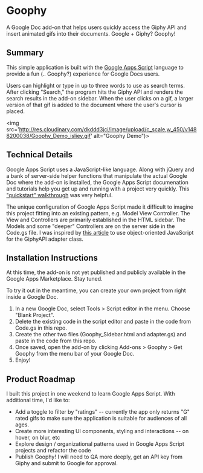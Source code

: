 # Goophy
A Google Doc add-on that helps users quickly access the Giphy API and insert animated gifs into their documents. Google + Giphy? Goophy!

## Summary
This simple application is built with the [Google Apps Script](https://developers.google.com/apps-script/overview "Google Apps Script") language to provide a fun (.. Goophy?) experience for Google Docs users.

Users can highlight or type in up to three words to use as search terms. After clicking "Search," the program hits the Giphy API and renders the search results in the add-on sidebar. When the user clicks on a gif, a larger version of that gif is added to the document where the user's cursor is placed.

<img src='http://res.cloudinary.com/dkddd3jci/image/upload/c_scale,w_450/v1488200038/Goophy_Demo_isliey.gif' alt="Goophy Demo")>

## Technical Details
Google Apps Script uses a JavaScript-like language. Along with jQuery and a bank of server-side helper functions that manipulate the actual Google Doc where the add-on is installed, the Google Apps Script documenation and tutorials help you get up and running with a project very quickly. This ["quickstart" walkthrough](https://developers.google.com/apps-script/quickstart/docs) was very helpful.

The unique configuration of Google Apps Script made it difficult to imagine this project fitting into an existing pattern, e.g. Model View Controller. The View and Controllers are primarily established in the HTML sidebar. The Models and some "deeper" Controllers are on the server side in the Code.gs file.  I was inspired by [this article](http://www.javascript-spreadsheet-programming.com/2013/01/object-oriented-javascript-part-2.html) to use object-oriented JavaScript for the GiphyAPI adapter class. 


## Installation Instructions
At this time, the add-on is not yet published and publicly available in the Google Apps Marketplace. Stay tuned.

To try it out in the meantime, you can create your own project from right inside a Google Doc.

1. In a new Google Doc, select Tools > Script editor in the menu. Choose "Blank Project".
2. Delete the existing code in the script editor and paste in the code from Code.gs in this repo.
3. Create the other two files (Goophy_Sidebar.html and adapter.gs) and paste in the code from this repo.
4. Once saved, open the add-on by clicking Add-ons > Goophy > Get Goophy from the menu bar of your Google Doc.
5. Enjoy!

## Product Roadmap
I built this project in one weekend to learn Google Apps Script. With additional time, I'd like to:
+ Add a toggle to filter by "ratings" -- currently the app only returns "G" rated gifs to make sure the application is suitable for audiences of all ages.
+ Create more interesting UI components, styling and interactions -- on hover, on blur, etc
+ Explore design / organizational patterns used in Google Apps Script projects and refactor the code
+ Publish Goophy! I will need to QA more deeply, get an API key from Giphy and submit to Google for approval.
